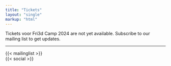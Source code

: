 ```yaml
---
title: "Tickets"
layout: "single"
markup: "html"
---
```


<div class="block--centered">
<p>Tickets voor Fri3d Camp 2024 are not yet available. Subscribe to our mailing list to get updates.</p>
</div>
<hr class="gridrule" />
<div class="block--centered">
{{< mailinglist >}}
</div>
<div class="block--centered">
{{< social >}}
</div>
